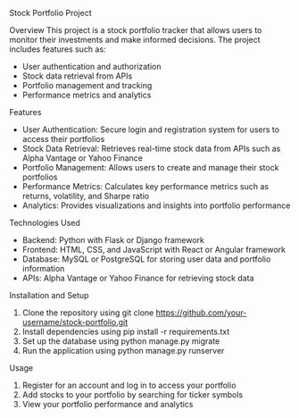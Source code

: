 Stock Portfolio Project

Overview
This project is a stock portfolio tracker that allows users to monitor their investments and make informed decisions. The project includes features such as:

- User authentication and authorization
- Stock data retrieval from APIs
- Portfolio management and tracking
- Performance metrics and analytics

Features
- User Authentication: Secure login and registration system for users to access their portfolios
- Stock Data Retrieval: Retrieves real-time stock data from APIs such as Alpha Vantage or Yahoo Finance
- Portfolio Management: Allows users to create and manage their stock portfolios
- Performance Metrics: Calculates key performance metrics such as returns, volatility, and Sharpe ratio
- Analytics: Provides visualizations and insights into portfolio performance

Technologies Used
- Backend: Python with Flask or Django framework
- Frontend: HTML, CSS, and JavaScript with React or Angular framework
- Database: MySQL or PostgreSQL for storing user data and portfolio information
- APIs: Alpha Vantage or Yahoo Finance for retrieving stock data

Installation and Setup
1. Clone the repository using git clone https://github.com/your-username/stock-portfolio.git
2. Install dependencies using pip install -r requirements.txt
3. Set up the database using python manage.py migrate
4. Run the application using python manage.py runserver

Usage
1. Register for an account and log in to access your portfolio
2. Add stocks to your portfolio by searching for ticker symbols
3. View your portfolio performance and analytics

